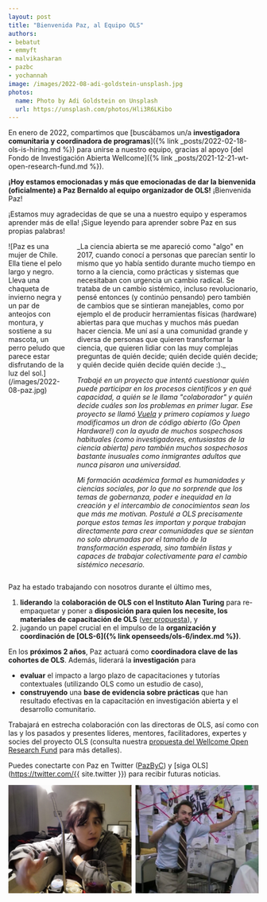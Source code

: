 ```yaml
---
layout: post
title: "Bienvenida Paz, al Equipo OLS"
authors:
- bebatut
- emmyft
- malvikasharan
- pazbc
- yochannah
image: /images/2022-08-adi-goldstein-unsplash.jpg
photos:
  name: Photo by Adi Goldstein on Unsplash
  url: https://unsplash.com/photos/Hli3R6LKibo
---
```


En enero de 2022, compartimos que [buscábamos un/a **investigadora comunitaria y  coordinadora de programas**]({% link _posts/2022-02-18-ols-is-hiring.md %}) para unirse a nuestro equipo, gracias al apoyo [del Fondo de Investigación Abierta Wellcome]({% link _posts/2021-12-21-wt-open-research-fund.md %}).

__¡Hoy estamos emocionadas y más que emocionadas de dar la bienvenida (oficialmente) a Paz Bernaldo al equipo organizador de OLS!__
¡Bienvenida Paz!

¡Estamos muy agradecidas de que se una a nuestro equipo y esperamos aprender más de ella! ¡Sigue leyendo para aprender sobre Paz en sus propias palabras!

<div class="columns">
  <div class="column is-3" markdown="1">
![Paz es una mujer de Chile. Ella tiene el pelo largo y negro. Lleva una chaqueta de invierno negra y un par de anteojos con montura, y sostiene a su mascota, un perro peludo que parece estar disfrutando de la luz del sol.](/images/2022-08-paz.jpg)
  </div>
  <div class="column" markdown="1">
_La ciencia abierta se me apareció como "algo" en 2017, cuando conocí a personas que parecían sentir lo mismo que yo había sentido durante mucho tiempo en torno a  la ciencia, como prácticas y sistemas que necesitaban con urgencia un cambio radical. Se trataba de un cambio sistémico, incluso revolucionario, pensé entonces (y continúo pensando) pero también de cambios que se sintieran manejables, como por ejemplo el de producir herramientas físicas (hardware) abiertas para que muchas y muchos más puedan hacer ciencia. Me uní así a una comunidad grande y diversa de personas que quieren  transformar la ciencia, que quieren lidiar con las muy complejas preguntas  de quién decide; quién decide quién decide; y quién decide quién decide quién decide :)._

_Trabajé en un proyecto que intentó cuestionar quién puede participar en los procesos científicos y en qué capacidad, a quién se le llama "colaborador" y quién decide cuáles son los problemas en primer lugar. Ese proyecto se llamó [Vuela](https://vuela.cc/) y primero copiamos y luego modificamos un dron de código abierto (Go Open Hardware!) con la ayuda de muchos sospechosos habituales (como investigadores, entusiastas de la ciencia abierta) pero también muchos sospechosos bastante inusuales como inmigrantes adultos que nunca pisaron una universidad._

_Mi formación académica formal es humanidades y ciencias sociales, por lo que no sorprende que los temas de gobernanza, poder e inequidad en la creación y el intercambio de conocimientos sean los que más me motivan. Postulé a OLS precisamente porque estos temas les importan y porque trabajan directamente para crear comunidades que se sientan no solo abrumadas por el tamaño de la transformación esperada, sino también listas y capaces de trabajar colectivamente para el cambio sistémico necesario._
  </div>
</div>

Paz ha estado trabajando con nosotros durante el último mes,
1. **liderando** la **colaboración de OLS con el Instituto Alan Turing** para re-empaquetar y poner a **disposición para quien los necesite, los  materiales de capacitación de OLS** ([ver propuesta](https://zenodo.org/record/6974060)), y
2. jugando un papel crucial en el impulso de la **organización y coordinación de [OLS-6]({% link openseeds/ols-6/index.md %})**.

En los **próximos 2 años**, Paz actuará como **coordinadora clave de las cohortes de OLS**. Además, liderará la **investigación** para
- **evaluar** el impacto a largo plazo de capacitaciones y tutorías contextuales (utilizando OLS como un estudio de caso),
- **construyendo** una **base de evidencia sobre prácticas** que han resultado efectivas en la capacitación en investigación abierta y el desarrollo comunitario.

Trabajará en estrecha colaboración con las directoras de OLS, así como con las y los pasados ​​y presentes líderes, mentores, facilitadores, expertes y socies del proyecto OLS (consulta nuestra [propuesta del Wellcome Open Research Fund](https://zenodo.org/record/5267934) para más detalles).

Puedes conectarte con Paz en Twitter ([PazByC](https://twitter.com/PazByC)) y [siga OLS](https://twitter.com/{{ site.twitter }}) para recibir futuras noticias.

![Paz está conectando puntos en su mente, imitando una referencia de meme a una de las escenas más famosas de It's Always Sunny In Philadelphia en la que el personaje de Charlie hace una diatriba conspiradora sobre cómo cree que una persona llamada 'Pepe Silvia' no existe.](/images/2022-08-paz-meme.png)
